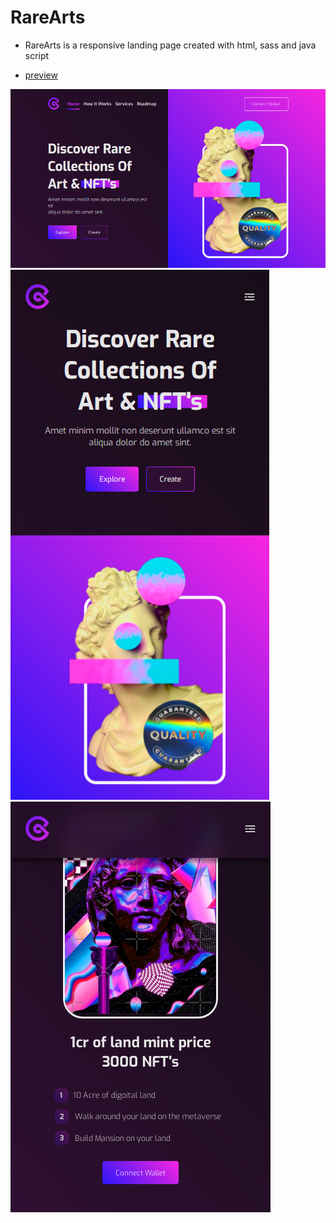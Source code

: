 # RareArts

- RareArts is a responsive landing page created with html, sass and java script

- [preview](https://htmlpreview.github.io/?https://github.com/mo-hassann/RareArts/blob/master/index.html)

![RareArts](./assets/imgs/RareArts_desktop.png?raw=true)
![RareArts](./assets/imgs/RareArts_mobile.png?raw=true)
![RareArts](./assets/imgs/RareArts_mobile2.png?raw=true)
